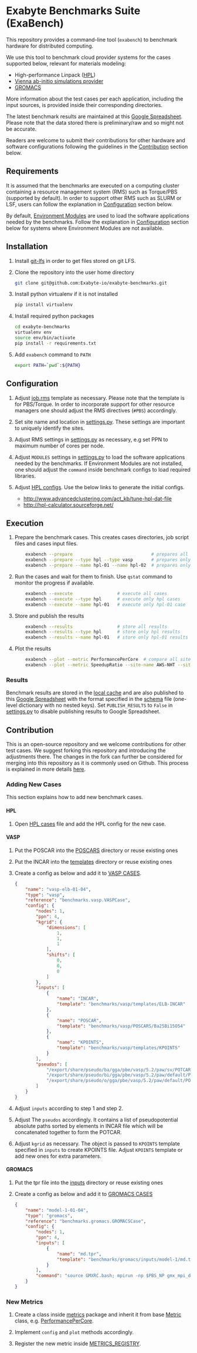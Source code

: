 # Exabyte Benchmarks Suite (ExaBench)

This repository provides a command-line tool (`exabench`) to benchmark hardware for distributed computing.

We use this tool to benchmark cloud provider systems for the cases supported below, relevant for materials modeling:

- High-performance Linpack ([HPL](http://www.netlib.org/benchmark/hpl/))
- [Vienna ab-initio simulations provider](https://www.vasp.at/)
- [GROMACS](http://www.gromacs.org/)

More information about the test cases per each application, including the input sources, is provided inside their corresponding directories.

The latest benchmark results are maintained at this [Google Spreadsheet](https://docs.google.com/spreadsheets/d/1oBHR8bp9q86MOxGYXcvUWHZa8KiC-uc_qX-UF1iqf-Y/edit). 
Please note that the data stored there is preliminary/raw and so might not be accurate.

Readers are welcome to submit their contributions for other hardware and software configurations following the guidelines in the [Contribution](#contribution) section below.

## Requirements

It is assumed that the benchmarks are executed on a computing cluster containing a resource management system (RMS) such as Torque/PBS (supported by default). In order to support other RMS such as SLURM or LSF, users can follow the explanation in [Configuration](#configuration) section below.

By default, [Environment Modules](http://modules.sourceforge.net/) are used to load the software applications needed by the benchmarks.
Follow the explanation in [Configuration](#configuration) section below for systems where Environment Modules are not available.

## Installation

1. Install [git-lfs](https://help.github.com/articles/installing-git-large-file-storage/) in order to get files stored on git LFS.

2. Clone the repository into the user home directory

    ```bash
    git clone git@github.com:Exabyte-io/exabyte-benchmarks.git
    ```

3. Install python virtualenv if it is not installed
    ```bash
    pip install virtualenv
    ```

4. Install required python packages

    ```bash
    cd exabyte-benchmarks
    virtualenv env
    source env/bin/activate
    pip install -r requirements.txt
    ```

5. Add `exabench` command to `PATH`

    ```bash
    export PATH=`pwd`:${PATH}
    ```

## Configuration

1. Adjust [job.rms](job.rms) template as necessary. Please note that the template is for PBS/Torque.
In order to incorporate support for other resource managers one should adjust the RMS directives (`#PBS`) accordingly.

2. Set site name and location in [settings.py](settings.py). These settings are important to uniquely identify the sites.

3. Adjust RMS settings in [settings.py](settings.py) as necessary, e.g set PPN to maximum number of cores per node.

4. Adjust `MODULES` settings in [settings.py](settings.py) to load the software applications needed by the benchmarks.
If Environment Modules are not installed, one should adjust the `command` inside benchmark configs to load required libraries.

5. Adjust [HPL configs](benchmarks/hpl/cases.json). Use the below links to generate the initial configs.
    - http://www.advancedclustering.com/act_kb/tune-hpl-dat-file
    - http://hpl-calculator.sourceforge.net/


## Execution

1. Prepare the benchmark cases. This creates cases directories, job script files and cases input files.
    ```bash
        exabench --prepare                              # prepares all cases
        exabench --prepare --type hpl --type vasp       # prepares only hpl and vasp cases
        exabench --prepare --name hpl-01 --name hpl-02  # prepares only hpl-{01,02} cases
    ```

2. Run the cases and wait for them to finish. Use `qstat` command to monitor the progress if available.
    ```bash
        exabench --execute                 # execute all cases
        exabench --execute --type hpl      # execute only hpl cases
        exabench --execute --name hpl-01   # execute only hpl-01 case
    ```

3. Store and publish the results
    ```bash
        exabench --results                 # store all results
        exabench --results --type hpl      # store only hpl results
        exabench --results --name hpl-01   # store only hpl-01 results
    ```

4. Plot the results
    ```bash
        exabench --plot --metric PerformancePerCore  # compare all sites
        exabench --plot --metric SpeedupRatio --site-name AWS-NHT --site-name AZURE-IB-H  # compare given sites
    ```

### Results

Benchmark results are stored in the [local cache](results/results.json) and are also published to this [Google Spreadsheet](https://docs.google.com/spreadsheets/d/1oBHR8bp9q86MOxGYXcvUWHZa8KiC-uc_qX-UF1iqf-Y/edit) with the format specified in the [schema](results/schema.json) file (one-level dictionary with no nested keys). 
Set `PUBLISH_RESULTS` to `False` in [settings.py](settings.py) to disable publishing results to Google Spreadsheet. 

## Contribution

This is an open-source repository and we welcome contributions for other test cases.
We suggest forking this repository and introducing the adjustments there.
The changes in the fork can further be considered for merging into this repository as it is commonly used on Github.
This process is explained in more details [here](https://gist.github.com/Chaser324/ce0505fbed06b947d962).

### Adding New Cases

This section explains how to add new benchmark cases.

#### HPL

1. Open [HPL cases](benchmarks/hpl/cases.json) file and add the HPL config for the new case.

#### VASP

1. Put the POSCAR into the [POSCARS](benchmarks/vasp/POSCARS) directory or reuse existing ones

2. Put the INCAR into the [templates](benchmarks/vasp/templates) directory or reuse existing ones

3. Create a config as below and add it to [VASP CASES](benchmarks/vasp/cases.py).

    ```json
    {
        "name": "vasp-elb-01-04",
        "type": "vasp",
        "reference": "benchmarks.vasp.VASPCase",
        "config": {
            "nodes": 1,
            "ppn": 4,
            "kgrid": {
                "dimensions": [
                    1,
                    1,
                    1
                ],
                "shifts": [
                    0,
                    0,
                    0
                ]
            },
            "inputs": [
                {
                    "name": "INCAR",
                    "template": "benchmarks/vasp/templates/ELB-INCAR"
                },
                {
                    "name": "POSCAR",
                    "template": "benchmarks/vasp/POSCARS/Ba25Bi15O54"
                },
                {
                    "name": "KPOINTS",
                    "template": "benchmarks/vasp/templates/KPOINTS"
                }
            ],
            "pseudos": [
                "/export/share/pseudo/ba/gga/pbe/vasp/5.2/paw/sv/POTCAR",
                "/export/share/pseudo/bi/gga/pbe/vasp/5.2/paw/default/POTCAR",
                "/export/share/pseudo/o/gga/pbe/vasp/5.2/paw/default/POTCAR"
            ]
        }
    }
    ```

4. Adjust `inputs` according to step 1 and step 2.

5. Adjust The `pseudos` accordingly. It contains a list of pseudopotential absolute paths sorted by elements in INCAR file which will be concatenated together to form the POTCAR.

6. Adjust `kgrid` as necessary. The object is passed to `KPOINTS` template specified in `inputs` to create KPOINTS file. Adjust `KPOINTS` template or add new ones for extra parameters.

#### GROMACS

1. Put the tpr file into the [inputs](benchmarks/gromacs/inputs) directory or reuse existing ones

2. Create a config as below and add it to [GROMACS CASES](benchmarks/gromacs/cases.py)

    ```json
    {
        "name": "model-1-01-04",
        "type": "gromacs",
        "reference": "benchmarks.gromacs.GROMACSCase",
        "config": {
            "nodes": 1,
            "ppn": 4,
            "inputs": [
                {
                    "name": "md.tpr",
                    "template": "benchmarks/gromacs/inputs/model-1/md.tpr"
                }
            ],
            "command": "source GMXRC.bash; mpirun -np $PBS_NP gmx_mpi_d mdrun -ntomp 1 -s md.tpr -deffnm md"
        }
    }
    ```

### New Metrics

1. Create a class inside [metrics](metrics) package and inherit it from base [Metric](metrics/__init__.py) class, e.g. [PerformancePerCore](metrics/performance_per_core.py).

2. Implement `config` and `plot` methods accordingly.

3. Register the new metric inside [METRICS_REGISTRY](settings.py).


